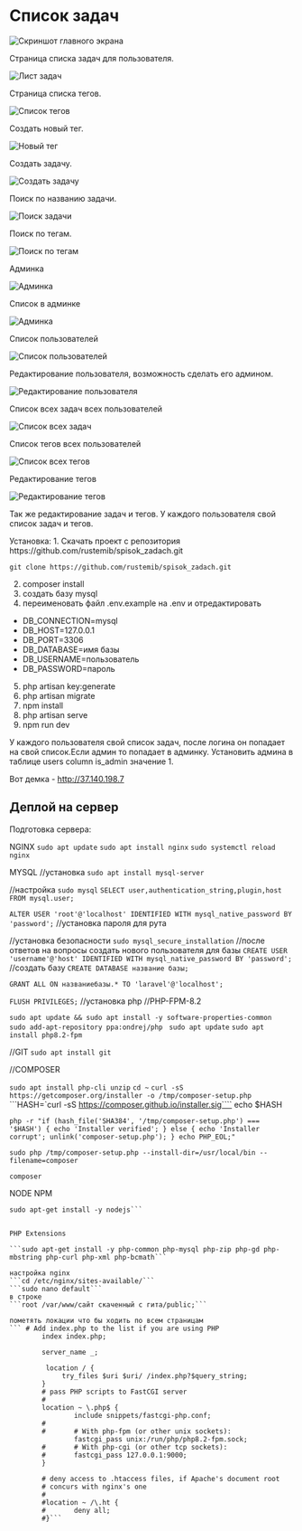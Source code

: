 <p align="center">
<h1>Список задач</h1>


![Скриншот главного экрана](https://github.com/rustemib/spisok_zadach/blob/master/Screenshot%20from%202023-07-11%2013-12-44.png)

Страница списка задач для пользователя.

![Лист задач](https://github.com/rustemib/spisok_zadach/blob/master/Screenshot%20from%202023-07-11%2013-26-30.png)

Страница списка тегов.

![Список тегов](https://github.com/rustemib/spisok_zadach/blob/master/Screenshot%20from%202023-07-11%2013-26-53.png)

Создать новый тег.

![Новый тег](https://github.com/rustemib/spisok_zadach/blob/master/Screenshot%20from%202023-07-11%2013-26-59.png)

Создать задачу.

![Создать задачу](https://github.com/rustemib/spisok_zadach/blob/master/Screenshot%20from%202023-07-11%2013-27-15.png)

Поиск по названию задачи.

![Поиск задачи](https://github.com/rustemib/spisok_zadach/blob/master/Screenshot%20from%202023-07-11%2016-40-53.png)

Поиск по тегам.

![Поиск по тегам](https://github.com/rustemib/spisok_zadach/blob/master/Screenshot%20from%202023-07-11%2016-41-09.png)




Админка

![Админка](https://github.com/rustemib/spisok_zadach/blob/master/Screenshot%20from%202023-07-12%2017-53-53.png)

Список в админке

![Админка](https://github.com/rustemib/spisok_zadach/blob/master/Screenshot%20from%202023-07-12%2018-35-32.png)

Список пользователей

![Список пользователей](https://github.com/rustemib/spisok_zadach/blob/master/Screenshot%20from%202023-07-12%2018-32-27.png)

Редактирование пользователя, возможность сделать его админом.

![Редактирование пользователя](https://github.com/rustemib/spisok_zadach/blob/master/Screenshot%20from%202023-07-12%2018-32-39.png)

Список всех задач всех пользователей

![Список всех задач](https://github.com/rustemib/spisok_zadach/blob/master/Screenshot%20from%202023-07-12%2018-32-54.png)

Список тегов всех пользователей

![Список всех тегов](https://github.com/rustemib/spisok_zadach/blob/master/Screenshot%20from%202023-07-12%2018-33-05.png)

Редактирование тегов

![Редактирование тегов](https://github.com/rustemib/spisok_zadach/blob/master/Screenshot%20from%202023-07-12%2018-33-12.png)



Так же редактирование задач и тегов. У каждого пользователя свой список задач и тегов. 
</p>
Установка: 
1. Скачать проект с репозитория https://github.com/rustemib/spisok_zadach.git

    git clone https://github.com/rustemib/spisok_zadach.git
    
2. composer install
3. создать базу mysql
4. переименовать файл .env.example на .env и отредактировать
- DB_CONNECTION=mysql
- DB_HOST=127.0.0.1
- DB_PORT=3306
- DB_DATABASE=имя базы
- DB_USERNAME=пользователь
- DB_PASSWORD=пароль   
5. php artisan key:generate 
6. php artisan migrate
7. npm install
8. php artisan serve
9. npm run dev 
  
У каждого пользователя свой список задач, после логина он попадает на свой список.Если админ то попадает в админку. Установить админа в таблице users column is_admin значение 1.

Вот демка -  http://37.140.198.7


<h2>Деплой на сервер</h2>

Подготовка сервера:

NGINX
```sudo apt update```
```sudo apt install nginx```
```sudo systemctl reload nginx```

MYSQL
//установка
```sudo apt install mysql-server```

//настройка
```sudo mysql```
```SELECT user,authentication_string,plugin,host FROM mysql.user;```

```ALTER USER 'root'@'localhost' IDENTIFIED WITH mysql_native_password BY 'password';``` //установка пароля для рута

//установка безопасности
```sudo mysql_secure_installation```
//после ответов на вопросы создать нового пользователя для базы
```CREATE USER 'username'@'host' IDENTIFIED WITH mysql_native_password BY 'password';```
//создать базу
```CREATE DATABASE название базы;```

```GRANT ALL ON названиебазы.* TO 'laravel'@'localhost';```

```FLUSH PRIVILEGES;```
//установка php
//PHP-FPM-8.2

```sudo apt update && sudo apt install -y software-properties-common ```
```sudo add-apt-repository ppa:ondrej/php ```
```sudo apt update```
```sudo apt install php8.2-fpm```

//GIT
```sudo apt install git```


//COMPOSER

```sudo apt install php-cli unzip```
```cd ~```
```curl -sS https://getcomposer.org/installer -o /tmp/composer-setup.php```
```HASH=`curl -sS https://composer.github.io/installer.sig````
echo $HASH

```php -r "if (hash_file('SHA384', '/tmp/composer-setup.php') === '$HASH') { echo 'Installer verified'; } else { echo 'Installer corrupt'; unlink('composer-setup.php'); } echo PHP_EOL;"```

```sudo php /tmp/composer-setup.php --install-dir=/usr/local/bin --filename=composer```

```composer```


NODE NPM
```curl -fsSL https://deb.nodesource.com/setup_20.x | sudo -E bash - &&\
sudo apt-get install -y nodejs```


PHP Extensions

```sudo apt-get install -y php-common php-mysql php-zip php-gd php-mbstring php-curl php-xml php-bcmath```

настройка nginx
```cd /etc/nginx/sites-available/```
```sudo nano default```
в строке
```root /var/www/сайт скаченный с гита/public;```

пометять локации что бы ходить по всем страницам 
``` # Add index.php to the list if you are using PHP
        index index.php;

        server_name _;

         location / {
             try_files $uri $uri/ /index.php?$query_string;
        }
        # pass PHP scripts to FastCGI server
        #
        location ~ \.php$ {
                include snippets/fastcgi-php.conf;
        #
        #       # With php-fpm (or other unix sockets):
                fastcgi_pass unix:/run/php/php8.2-fpm.sock;
        #       # With php-cgi (or other tcp sockets):
        #       fastcgi_pass 127.0.0.1:9000;
        }

        # deny access to .htaccess files, if Apache's document root
        # concurs with nginx's one
        #
        #location ~ /\.ht {
        #       deny all;
        #}```





